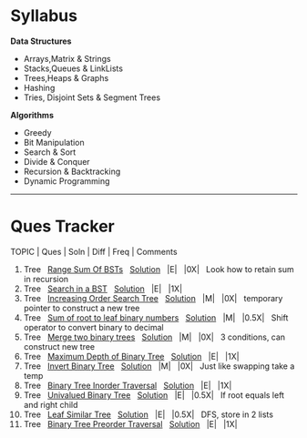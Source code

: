 # Syllabus

__Data Structures__
- Arrays,Matrix & Strings
- Stacks,Queues & LinkLists
- Trees,Heaps & Graphs
- Hashing
- Tries, Disjoint Sets & Segment Trees

__Algorithms__
- Greedy
- Bit Manipulation
- Search & Sort
- Divide & Conquer
- Recursion & Backtracking
- Dynamic Programming

---

# Ques Tracker
TOPIC | Ques | Soln | Diff | Freq | Comments
1. Tree &nbsp; [Range Sum Of BSTs](https://leetcode.com/problems/range-sum-of-bst/)  &nbsp; [Solution](https://leetcode.com/submissions/detail/574447664/) &nbsp; |E| &nbsp; |0X| &nbsp; Look how to retain sum in recursion
2. Tree &nbsp; [Search in a BST](https://leetcode.com/problems/search-in-a-binary-search-tree/)  &nbsp; [Solution](https://leetcode.com/submissions/detail/574778978/) &nbsp; |E| &nbsp; |1X|  
3. Tree &nbsp; [Increasing Order Search Tree](https://leetcode.com/problems/increasing-order-search-tree/)  &nbsp; [Solution](https://leetcode.com/submissions/detail/574932051/) &nbsp; |M| &nbsp; |0X| &nbsp; temporary pointer to construct a new tree
4. Tree &nbsp; [Sum of root to leaf binary numbers](https://leetcode.com/problems/sum-of-root-to-leaf-binary-numbers/)  &nbsp; [Solution](https://leetcode.com/submissions/detail/575392798/) &nbsp; |M| &nbsp; |0.5X| &nbsp; Shift operator to convert binary to decimal
5. Tree &nbsp; [Merge two binary trees](https://leetcode.com/problems/merge-two-binary-trees/)  &nbsp; [Solution](https://leetcode.com/submissions/detail/575755938/) &nbsp; |M| &nbsp; |0X| &nbsp; 3 conditions, can construct new tree 
6. Tree &nbsp; [Maximum Depth of Binary Tree](https://leetcode.com/problems/maximum-depth-of-binary-tree/)  &nbsp; [Solution](https://leetcode.com/submissions/detail/575760358/) &nbsp; |E| &nbsp; |1X| 
7. Tree &nbsp; [Invert Binary Tree](https://leetcode.com/problems/invert-binary-tree/)  &nbsp; [Solution](https://leetcode.com/submissions/detail/575771631/) &nbsp; |M| &nbsp; |0X| &nbsp; Just like swapping take a temp
8. Tree &nbsp; [Binary Tree Inorder Traversal](https://leetcode.com/problems/binary-tree-inorder-traversal/)  &nbsp; [Solution](https://leetcode.com/submissions/detail/575774971/) &nbsp; |E| &nbsp; |1X| 
9. Tree &nbsp; [Univalued Binary Tree](https://leetcode.com/problems/univalued-binary-tree/)  &nbsp; [Solution](https://leetcode.com/submissions/detail/576800610/) &nbsp; |E| &nbsp; |0.5X| &nbsp; If root equals left and right child
10. Tree &nbsp; [Leaf Similar Tree](https://leetcode.com/problems/leaf-similar-trees/)  &nbsp; [Solution](https://leetcode.com/submissions/detail/577508668/) &nbsp; |E| &nbsp; |0.5X| &nbsp; DFS, store in 2 lists  
11. Tree &nbsp; [Binary Tree Preorder Traversal](https://leetcode.com/problems/binary-tree-preorder-traversal/)  &nbsp; [Solution](https://leetcode.com/submissions/detail/580436374/) &nbsp; |E| &nbsp; |1X| &nbsp; 
